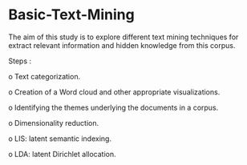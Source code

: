 ﻿# Basic-Text-Mining

The aim of this study is to explore different text mining techniques for
extract relevant information and hidden knowledge from this corpus.

Steps :

  o Text categorization.

  o Creation of a Word cloud and other appropriate visualizations.

  o Identifying the themes underlying the documents in a corpus.

  o Dimensionality reduction.

  o LIS: latent semantic indexing.

  o LDA: latent Dirichlet allocation.

